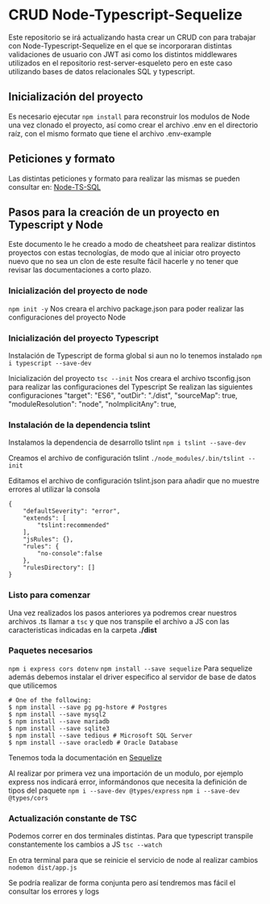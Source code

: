 # CRUD Node-Typescript-Sequelize
Este repositorio se irá actualizando hasta crear un CRUD con para trabajar con Node-Typescript-Sequelize en el que se incorporaran distintas validaciones de usuario con JWT asi como los distintos middlewares utilizados en el repositorio rest-server-esqueleto pero en este caso utilizando bases de datos relacionales SQL y typescript.

## Inicialización del proyecto
Es necesario ejecutar `npm install` para reconstruir los modulos de Node una vez clonado el proyecto, así como crear el archivo .env en el directorio raíz, con el mismo formato que tiene el archivo .env-example

## Peticiones y formato
Las distintas peticiones y formato para realizar las mismas se pueden consultar en:
[Node-TS-SQL](https://documenter.getpostman.com/view/16345932/2s935hQ6sK)

## Pasos para la creación de un proyecto en Typescript y Node
Este documento le he creado a modo de cheatsheet para realizar distintos proyectos con estas tecnologías, de modo que al iniciar otro proyecto nuevo que no sea un clon de este resulte fácil hacerle y no tener que revisar las documentaciones a corto plazo.

### Inicialización del proyecto de node
`npm init -y`
Nos creara el archivo package.json para poder realizar las configuraciones del proyecto Node

### Inicialización del proyecto Typescript
Instalación de Typescript de forma global si aun no lo tenemos instalado
`npm i typescript --save-dev`

Inicialización del proyecto
`tsc --init`
Nos creara el archivo tsconfig.json para realizar las configuraciones del Typescript
Se realizan las siguientes configuraciones
    "target": "ES6",
    "outDir": "./dist",
    "sourceMap": true,
    "moduleResolution": "node",
    "noImplicitAny": true,

### Instalación de la dependencia tslint
Instalamos la dependencia de desarrollo tslint
`npm i tslint --save-dev`

Creamos el archivo de configuración tslint
`./node_modules/.bin/tslint --init`

Editamos el archivo de configuración tslint.json para añadir que no muestre errores al utilizar la consola 
```
{
    "defaultSeverity": "error",
    "extends": [
        "tslint:recommended"
    ],
    "jsRules": {},
    "rules": {
        "no-console":false
    },
    "rulesDirectory": []
}
```

### Listo para comenzar
Una vez realizados los pasos anteriores ya podremos crear nuestros archivos .ts llamar a `tsc` y que nos transpile el archivo a JS con las caracteristicas indicadas en la carpeta **./dist**

### Paquetes necesarios
`npm i express cors dotenv`
`npm install --save sequelize`
Para sequelize además debemos instalar el driver especifico al servidor de base de datos que utilicemos
```
# One of the following:
$ npm install --save pg pg-hstore # Postgres
$ npm install --save mysql2
$ npm install --save mariadb
$ npm install --save sqlite3
$ npm install --save tedious # Microsoft SQL Server
$ npm install --save oracledb # Oracle Database
```
Tenemos toda la documentación en 
[Sequelize](https://sequelize.org/docs/v6/getting-started/)

Al realizar por primera vez una importación de un modulo, por ejemplo express nos indicará error, informándonos que necesita la definición de tipos del paquete
`npm i --save-dev @types/express`
`npm i --save-dev @types/cors`

### Actualización constante de TSC
Podemos correr en dos terminales distintas.
Para que typescript transpile constantemente los cambios a JS
`tsc --watch`

En otra terminal para que se reinicie el servicio de node al realizar cambios
`nodemon dist/app.js`

Se podría realizar de forma conjunta pero así tendremos mas fácil el consultar los errores y logs
